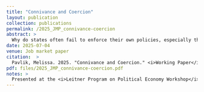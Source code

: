 ```yaml
---
title: "Connivance and Coercion"
layout: publication
collection: publications
permalink: /2025_JMP_connivance-coercion
abstract: > 
  Why do states often fail to enforce their own policies, especially those governing the poor and vulnerable? This paper investigates this question in the context of modern-day Nigeria, a decades-old democracy which nevertheless features high levels of violence and exploitation. I provide a conceptual framework I dub 'connivance,' which outlines how enabling such exploitation is functional for states insofar as it empowers non-state allies who benefit from the vulnerability of regulated populations. Diverging from existing approaches, which characterize uneven enforcement against the poor as benevolent, I detail how states produce precarity in vulnerable citizens through uneven enforcement of their own policies. I focus on the role of transport unions in Lagos, Nigeria - extractive actors who exploit drivers, and work as purveyors of electoral violence for the ruling party - in determining state enforcement of a ban on okada motorcycle taxis in the state. First, using evidence from several months fieldwork in Lagos; as well as an original networked dataset of the Lagos transport union, I show how the Lagos State Government's selective enforcement of its ban on motorcycle taxis was preceded by driver threats of secession amidst union extortion. Second, I use original geocoded data on enforcement locations, union territory, and traffic patterns along the Lagos road network to show how the political geography of the ban's enforcement displaces riders into areas controlled by the union. Third and finally, I exploit the timing of a surprising election result to show how a shock to state reliance on the union affects enforcement patterns. This paper not only explores how states can exploit an understudied enforcement lever to usurp democratic institutions and redistribute to their allies, but how powerful - but not necessarily criminal - groups can trade extralegal violence for such redistribution.
date: 2025-07-04
venue: Job market paper
citation:  > 
  Pavlik, Melissa. 2025. "Connivance and Coercion." <i>Working Paper</i>.
pdf: files/2025_JMP_connivance-coercion.pdf
notes: >
  Presented at the <i>Leitner Program on Political Economy Workshop</i> at Yale University, 2023 and 2025; <i>American Political Science Association (APSA)</i>, 2024; <i>APSA Comparative Labor Politics Workshop</i>, 2025; <i>Norteast Workshop on Empirical Political Science (NEWEPS)</i>, Spring 2025;  <i>Boston-Area Working Group on African Political Economy (BWGAPE)</i>, 2025; and <i>European Political Science Association (EPSA)</i>, 2025. This work was supported by Yale University's MacMillian Center on International and Area Studies (2023, 2024) and the National Science Foundation's APSA Doctoral Dissertation Research Improvement Grant (2023).
---
```

